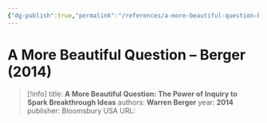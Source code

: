 ```yaml
---
{"dg-publish":true,"permalink":"/references/a-more-beautiful-question-berger-2014/"}
---
```



# A More Beautiful Question – Berger (2014)

> [!info]
> title: **A More Beautiful Question: The Power of Inquiry to Spark Breakthrough Ideas**
> authors: **Warren Berger**
> year: **2014**
> publisher: Bloomsbury USA
> URL: 


